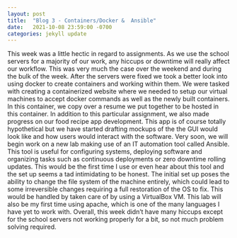 ```yaml
---
layout: post
title:  "Blog 3 - Containers/Docker &  Ansible"
date:   2021-10-08 23:59:00 -0700
categories: jekyll update
---
```

This week was a little hectic in regard to assignments. As we use the school servers for a majority of our work, any hiccups or downtime will really affect our workflow. This was very much the case over the weekend and during the bulk of the week. After the servers were fixed we took a better look into using docker to create containers and working within them.  We were tasked with creating a containerized website where we needed to setup our virtual machines to accept docker commands as well as the newly built containers. In this container, we copy over a resume we put together to be hosted in this container. In addition to this particular assignment, we also made progress on our food recipe app development. This app is of course totally hypothetical but we have started drafting mockups of the the GUI would look like and how users would interact with the software. Very soon, we will begin work on a new lab making use of an IT automation tool called Ansible. This tool is useful for configuring systems, deploying software and organizing tasks such as continuous deployments or zero downtime rolling updates. This would be the first time I use or even hear about this tool and the set up seems a tad intimidating to be honest. The initial set up poses the ability to change the file system of the machine entirely, which could lead to some irreversible changes requiring a full restoration of the OS to fix. This would be handled by taken care of by using a VirtualBox VM. This lab will also be my first time using apache, which is one of the many languages I have yet to work with. Overall, this week didn’t have many hiccups except for the school servers not working properly for a bit, so not much problem solving required.
